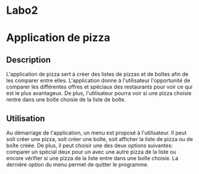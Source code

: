 # Labo2
# Application de pizza

## Description
L'application de pizza sert à créer des listes de pizzas et de boîtes afin de les comparer entre elles. 
L'application donne à l'utilisateur l'opportunité de comparer les différentes offres et spéciaux des restaurants pour voir ce qui est le plus avantageux.
De plus, l'utilisateur pourra voir si une pizza choisie rentre dans une boîte choisie de la liste de boîte. 

## Utilisation
Au démarrage de l'application, un menu est proposé à l'utilisateur. Il peut soit créer une pizza, soit créer une boîte, soit afficher la liste de pizza ou de boîte créée. De plus, il peut choisir une des deux options suivantes: comparer un spécial deux pour un avec une autre pizza de la liste ou encore vérifier si une pizza 
de la liste entre dans une boîte choisie. La dernière option du menu permet de quitter le programme. 
